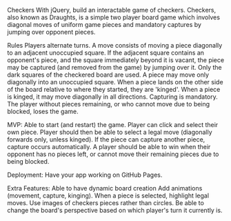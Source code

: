 Checkers
With jQuery, build an interactable game of checkers. Checkers, also known as Draughts, is a simple two player board game which involves diagonal moves of uniform game pieces and mandatory captures by jumping over opponent pieces.



Rules
Players alternate turns.
A move consists of moving a piece diagonally to an adjacent unoccupied square.
If the adjacent square contains an opponent's piece, and the square immediately beyond it is vacant, the piece may be captured (and removed from the game) by jumping over it.
Only the dark squares of the checkered board are used.
A piece may move only diagonally into an unoccupied square.
When a piece lands on the other side of the board relative to where they started, they are 'kinged'.
When a piece is kinged, it may move diagonally in all directions.
Capturing is mandatory.
The player without pieces remaining, or who cannot move due to being blocked, loses the game.


MVP:
Able to start (and restart) the game.
Player can click and select their own piece.
Player should then be able to select a legal move (diagonally forwards only, unless kinged).
If the piece can capture another piece, capture occurs automatically.
A player should be able to win when their opponent has no pieces left, or cannot move their remaining pieces due to being blocked.


Deployment:
Have your app working on GitHub Pages.


Extra Features:
Able to have dynamic board creation
Add animations (movement, capture, kinging).
When a piece is selected, highlight legal moves.
Use images of checkers pieces rather than circles.
Be able to change the board's perspective based on which player's turn it currently is.
